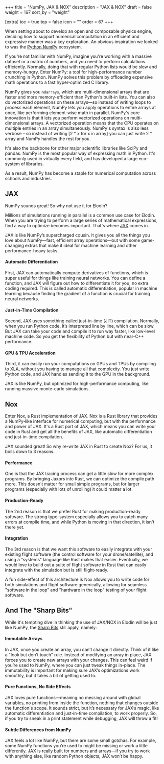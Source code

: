 +++
title = "NumPy, JAX & NOX"
description = "JAX & NOX"
draft = false
weight = 167
sort_by = "weight"

[extra]
toc = true
top = false
icon = ""
order = 67
+++

When setting about to develop an open and composable physics engine, deciding how to support numerical computation in an efficient and
expressive manner was a key exploration. An obvious inspiration we looked to was the [Python NumPy](https://numpy.org/) ecosystem.

If you're not familiar with NumPy, imagine you're working with a massive dataset or a matrix of numbers, and you need to perform calculations
efficiently. Normally, doing that with regular Python lists would be slow and memory-hungry. Enter NumPy: a tool
for high-performance number crunching in Python. NumPy solves this problem by offloading expensive math operations to a fast hyper-optimized C library.

NumPy gives you `ndarrays`, which are multi-dimensional arrays that are faster and more memory-efficient than Python's built-in lists. You can
also do vectorized operations on these arrays—so instead of writing loops to process each element, NumPy lets you apply operations to entire
arrays at once, like performing element-wise math in parallel. NumPy's core innovation is that it lets you perform vectorized operations on
multi-dimensional arrays. A vectorized operation means that the CPU operates on multiple entries in an array simultaneously. NumPy's syntax
is also less verbose – so instead of writing [2 * x for x in array] you can just write 2 * array and NumPy handles the rest for you.

It's also the backbone for other major scientific libraries like SciPy and pandas. NumPy is the most popular way of expressing math in
Python. It's commonly used in virtually every field, and has developed a large eco-system of libraries.

As a result, NumPy has become a staple for numerical computation across schools and industries.

## JAX

NumPy sounds great! So why not use it for Elodin?

Millions of simulations running in parallel is a common use case for Elodin. When you are trying to perform a large series of mathematical
expressions, find a way to optimize becomes important. That's where [JAX](https://jax.readthedocs.io/en/latest/) comes in.

JAX is like NumPy’s supercharged cousin. It gives you all the things you love about NumPy—fast, efficient array operations—but with some
game-changing extras that make it ideal for machine learning and other performance-heavy tasks.

#### Automatic Differentiation

First, JAX can automatically compute derivatives of functions, which is super useful for things like training neural networks. You can
define a function, and JAX will figure out how to differentiate it for you, no extra coding required. This is called automatic differentiation,
popular in machine learning because finding the gradient of a function is crucial for training neural networks.

#### Just-in-Time Compilation

Second, JAX uses something called just-in-time (JIT) compilation. Normally, when you run Python code, it’s interpreted line by line,
which can be slow. But JAX can take your code and compile it to run way faster, like low-level machine code. So you get the flexibility of
Python but with near-C++ performance.

#### GPU & TPU Acceleration

Third, it can easily run your computations on GPUs and TPUs by compiling to [XLA](https://openxla.org/xla), without you having to manage
all that complexity. You just write Python code, and JAX handles sending it to the GPU in the background.

JAX is like NumPy, but optimized for high-performance computing, like running massive monte-carlo simulations.


## Nox

Enter Nox, a Rust implementation of JAX. Nox is a Rust library that provides a NumPy-like interface for numerical computing, but with the
performance and power of JAX. It's a Rust port of JAX, which means you can write your code in Rust and get all the benefits of JAX, like
automatic differentiation and just-in-time compilation.

JAX sounded great! So why re-write JAX in Rust to create Nox? For us, it boils down to 3 reasons.

#### Performance

One is that the JAX tracing process can get a little slow for more complex programs. By bringing Jaxprs into Rust, we can optimize the
compile path more. This doesn't matter for small simple programs, but for larger programs (especially with lots of unrolling) it could matter a lot.

#### Production-Ready

The 2nd reason is that we prefer Rust for making production-ready software. The strong type-system especially allows you to catch many errors
at compile time, and while Python is moving in that direction, it isn't there yet.

#### Integration

The 3rd reason is that we want this software to easily integrate with your existing flight software (the control software for your drone/satellite),
and using a "systems" language like Rust makes that easier. Eventually, we would love to build out a suite of flight software in Rust that can easily
integrate with the simulation but is still flight-ready.

A fun side-effect of this architecture is Nox allows you to write code for both simulations and flight software generically, allowing for seamless
"software in the loop" and "hardware in the loop" testing of your flight software.

## And The "Sharp Bits"

While it's tempting dive in thinking the use of JAX/NOX in Elodin will be just like NumPy, the
[Sharp Bits](https://jax.readthedocs.io/en/latest/notebooks/Common_Gotchas_in_JAX.html) still apply, namely:

#### Immutable Arrays
In JAX, once you create an array, you can’t change it directly. Think of it like a "look but don’t touch" rule. Instead of modifying an
array in place, JAX forces you to create new arrays with your changes. This can feel weird if you’re used to NumPy, where you can just tweak
things in-place. The immutability is important for making sure JAX’s optimizations work smoothly, but it takes a bit of getting used to.

#### Pure Functions, No Side Effects
JAX loves pure functions—meaning no messing around with global variables, no printing from inside the function, nothing that changes outside
the function's scope. It sounds strict, but it’s necessary for JAX’s magic, like automatic differentiation and just-in-time compilation, to
work properly. So, if you try to sneak in a print statement while debugging, JAX will throw a fit!

#### Subtle Differences from NumPy
JAX feels a lot like NumPy, but there are some small gotchas. For example, some NumPy functions you’re used to might be missing or work a
little differently. JAX is really built for numbers and arrays—if you try to work with anything else, like random Python objects, JAX won’t be happy.
